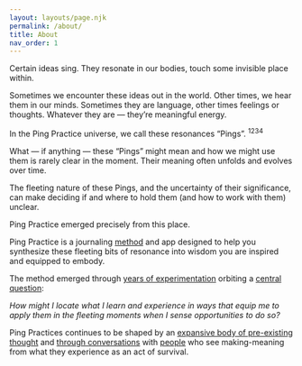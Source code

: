 ```yaml
---
layout: layouts/page.njk
permalink: /about/
title: About
nav_order: 1
---
```


<div class="large-text">Certain ideas sing. They resonate in our bodies, touch some invisible place within.</div>

Sometimes we encounter these ideas out in the world. Other times, we hear them in our minds. Sometimes they are language, other times feelings or thoughts. Whatever they are — they’re meaningful energy.

In the Ping Practice universe, we call these resonances “Pings”. <sup>1234</sup>

What — if anything — these “Pings” might mean and how we might use them is rarely clear in the moment. Their meaning often unfolds and evolves over time.

The fleeting nature of these Pings, and the uncertainty of their significance, can make deciding if and where to hold them (and how to work with them) unclear.

Ping Practice emerged precisely from this place.

Ping Practice is a journaling <a href="/method" class="low-link">method</a> and app designed to help you synthesize these fleeting bits of resonance into wisdom you are inspired and equipped to embody.

The method emerged through <a href="https://ping-practice.gitbook.io/pings/experiments" target="_blank">years of experimentation</a> orbiting a <a href="https://www.are.na/block/20196768" target="_blank">central question</a>:

<i>How might I locate what I learn and experience in ways that equip me to apply them in the fleeting moments when I sense opportunities to do so?</i>

Ping Practices continues to be shaped by an
<a
              href="https://ping-practice.gitbook.io/pings/references"
              target="_blank"
              >expansive body of pre-existing thought</a
            >
and
<a href="https://ping-practice.gitbook.io/pings/conversations"
              >through conversations</a
            >
with <a href="/people/" class="low-link">people</a> who
see making-meaning from what they experience as an act of survival.
